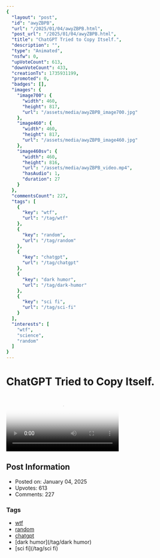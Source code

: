 ```yaml
---
{
  "layout": "post",
  "id": "awyZBPB",
  "url": "/2025/01/04/awyZBPB.html",
  "post_url": "/2025/01/04/awyZBPB.html",
  "title": "ChatGPT Tried to Copy Itself.",
  "description": "",
  "type": "Animated",
  "nsfw": 0,
  "upVoteCount": 613,
  "downVoteCount": 433,
  "creationTs": 1735931199,
  "promoted": 0,
  "badges": [],
  "images": {
    "image700": {
      "width": 460,
      "height": 817,
      "url": "/assets/media/awyZBPB_image700.jpg"
    },
    "image460": {
      "width": 460,
      "height": 817,
      "url": "/assets/media/awyZBPB_image460.jpg"
    },
    "image460sv": {
      "width": 460,
      "height": 816,
      "url": "/assets/media/awyZBPB_video.mp4",
      "hasAudio": 1,
      "duration": 27
    }
  },
  "commentsCount": 227,
  "tags": [
    {
      "key": "wtf",
      "url": "/tag/wtf"
    },
    {
      "key": "random",
      "url": "/tag/random"
    },
    {
      "key": "chatgpt",
      "url": "/tag/chatgpt"
    },
    {
      "key": "dark humor",
      "url": "/tag/dark-humor"
    },
    {
      "key": "sci fi",
      "url": "/tag/sci-fi"
    }
  ],
  "interests": [
    "wtf",
    "science",
    "random"
  ]
}
---
```


# ChatGPT Tried to Copy Itself.

<video controls playsinline loop poster="/assets/media/awyZBPB_image460.jpg">
  <source src="/assets/media/awyZBPB_video.mp4" type="video/mp4">
  Your browser does not support the video tag.
</video>

## Post Information

- Posted on: January 04, 2025
- Upvotes: 613
- Comments: 227

### Tags

- [wtf](/tag/wtf)
- [random](/tag/random)
- [chatgpt](/tag/chatgpt)
- [dark humor](/tag/dark humor)
- [sci fi](/tag/sci fi)
